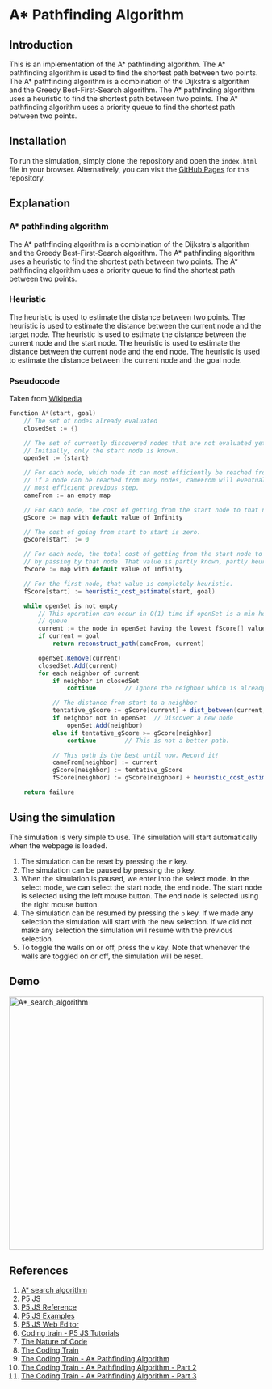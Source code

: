 # A* Pathfinding Algorithm

## Introduction

This is an implementation of the A* pathfinding algorithm. The A* pathfinding algorithm is used to find the shortest path between two points. The A* pathfinding algorithm is a combination of the Dijkstra's algorithm and the Greedy Best-First-Search algorithm. The A* pathfinding algorithm uses a heuristic to find the shortest path between two points. The A* pathfinding algorithm uses a priority queue to find the shortest path between two points.

## Installation

To run the simulation, simply clone the repository and open the `index.html` file in your browser. Alternatively, you can visit the [GitHub Pages](https://ghostscypher.github.io/a_star/src/index.html) for this repository.

## Explanation

### A* pathfinding algorithm

The A* pathfinding algorithm is a combination of the Dijkstra's algorithm and the Greedy Best-First-Search algorithm. The A* pathfinding algorithm uses a heuristic to find the shortest path between two points. The A* pathfinding algorithm uses a priority queue to find the shortest path between two points.

### Heuristic

The heuristic is used to estimate the distance between two points. The heuristic is used to estimate the distance between the current node and the target node. The heuristic is used to estimate the distance between the current node and the start node. The heuristic is used to estimate the distance between the current node and the end node. The heuristic is used to estimate the distance between the current node and the goal node.

### Pseudocode

Taken from [Wikipedia](https://en.wikipedia.org/wiki/A*_search_algorithm#Pseudocode)

```java
function A*(start, goal)
    // The set of nodes already evaluated
    closedSet := {}

    // The set of currently discovered nodes that are not evaluated yet.
    // Initially, only the start node is known.
    openSet := {start}

    // For each node, which node it can most efficiently be reached from.
    // If a node can be reached from many nodes, cameFrom will eventually contain the
    // most efficient previous step.
    cameFrom := an empty map

    // For each node, the cost of getting from the start node to that node.
    gScore := map with default value of Infinity

    // The cost of going from start to start is zero.
    gScore[start] := 0

    // For each node, the total cost of getting from the start node to the goal
    // by passing by that node. That value is partly known, partly heuristic.
    fScore := map with default value of Infinity

    // For the first node, that value is completely heuristic.
    fScore[start] := heuristic_cost_estimate(start, goal)

    while openSet is not empty
        // This operation can occur in O(1) time if openSet is a min-heap or a priority
        // queue
        current := the node in openSet having the lowest fScore[] value
        if current = goal
            return reconstruct_path(cameFrom, current)

        openSet.Remove(current)
        closedSet.Add(current)
        for each neighbor of current
            if neighbor in closedSet
                continue		// Ignore the neighbor which is already evaluated.

            // The distance from start to a neighbor
            tentative_gScore := gScore[current] + dist_between(current, neighbor)
            if neighbor not in openSet	// Discover a new node
                openSet.Add(neighbor)
            else if tentative_gScore >= gScore[neighbor]
                continue		// This is not a better path.

            // This path is the best until now. Record it!
            cameFrom[neighbor] := current
            gScore[neighbor] := tentative_gScore
            fScore[neighbor] := gScore[neighbor] + heuristic_cost_estimate(neighbor, goal)

    return failure
```

## Using the simulation

The simulation is very simple to use. The simulation will start automatically when the webpage is loaded.

1. The simulation can be reset by pressing the `r` key.
2. The simulation can be paused by pressing the `p` key.
3. When the simulation is paused, we enter into the select mode. In the select mode, we can select the start node, the end node. The start node is selected using the left mouse button. The end node is selected using the right mouse button.
4. The simulation can be resumed by pressing the `p` key. If we made any selection the simulation will start with the new selection. If we did not make any selection the simulation will resume with the previous selection.
5. To toggle the walls on or off, press the `w` key. Note that whenever the walls are toggled on or off, the simulation will be reset.

## Demo

<img src="https://ghostscypher.github.io/a_star/src/index.html" title="A*_search_algorithm" width="100%" height="500px">

## References

1. [A* search algorithm](https://en.wikipedia.org/wiki/A*_search_algorithm)
2. [P5 JS](https://p5js.org/)
3. [P5 JS Reference](https://p5js.org/reference/)
4. [P5 JS Examples](https://p5js.org/examples/)
5. [P5 JS Web Editor](https://editor.p5js.org/)
6. [Coding train - P5 JS Tutorials](https://www.youtube.com/user/shiffman/playlists?view=50&sort=dd&shelf_id=14)
7. [The Nature of Code](https://natureofcode.com/)
8. [The Coding Train](https://thecodingtrain.com/)
9. [The Coding Train - A* Pathfinding Algorithm](https://www.youtube.com/watch?v=aKYlikFAV4k)
10. [The Coding Train - A* Pathfinding Algorithm - Part 2](https://www.youtube.com/watch?v=JtiK0DOeI4A)
11. [The Coding Train - A* Pathfinding Algorithm - Part 3](https://www.youtube.com/watch?v=SmkYygyxw18)